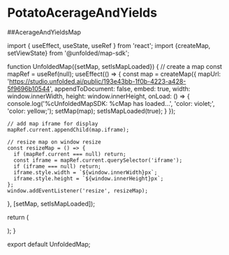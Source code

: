 # PotatoAcerageAndYields

##AcerageAndYieldsMap

import { useEffect, useState, useRef } from 'react';
import {createMap, setViewState} from '@unfolded/map-sdk';

function UnfoldedMap({setMap, setIsMapLoaded}) {
  // create a map
  const mapRef = useRef(null);
  useEffect(() => {
    const map = createMap({
      mapUrl: 'https://studio.unfolded.ai/public/193e43bb-1f0b-4223-a428-5f9696b10544',
      appendToDocument: false,
      embed: true,
      width: window.innerWidth,
      height: window.innerHeight,
      onLoad: () => {
        console.log('%cUnfoldedMapSDK: %cMap has loaded...', 'color: violet;', 'color: yellow;');
        setMap(map);
        setIsMapLoaded(true);
      }
    });

    // add map iframe for display
    mapRef.current.appendChild(map.iframe);

    // resize map on window resize
    const resizeMap = () => {
      if (mapRef.current === null) return;
      const iframe = mapRef.current.querySelector('iframe');
      if (iframe === null) return;
      iframe.style.width = `${window.innerWidth}px`;
      iframe.style.height = `${window.innerHeight}px`;
    };
    window.addEventListener('resize', resizeMap);

  }, [setMap, setIsMapLoaded]);

  return (
    <div className="unfolded">
      <div ref={mapRef} />
    </div>
  );
}

export default UnfoldedMap;
